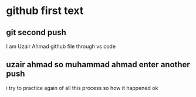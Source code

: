 # github first text
## git second push
I am Uzair Ahmad
github file through vs code
## uzair ahmad so muhammad ahmad enter another push
i try to practice again of all this process so how it happened
ok